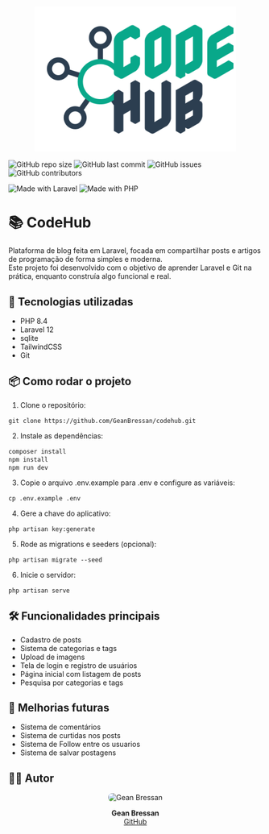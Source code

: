 <p align="center"><a href="https://codehub.geanbressan.com.br" target="_blank"><img src="./public/images/codehub-logo.png" width="400" alt="CodeHub Logo"></a></p>

![GitHub repo size](https://img.shields.io/github/repo-size/GeanBressan/codehub)
![GitHub last commit](https://img.shields.io/github/last-commit/GeanBressan/codehub)
![GitHub issues](https://img.shields.io/github/issues/GeanBressan/codehub)
![GitHub contributors](https://img.shields.io/github/contributors/GeanBressan/codehub)

![Made with Laravel](https://img.shields.io/badge/Made%20with-Laravel-red?style=for-the-badge&logo=laravel)
![Made with PHP](https://img.shields.io/badge/Made%20with-PHP-blue?style=for-the-badge&logo=php)

# 📚 CodeHub

Plataforma de blog feita em Laravel, focada em compartilhar posts e artigos de programação de forma simples e moderna.  
Este projeto foi desenvolvido com o objetivo de aprender Laravel e Git na prática, enquanto construía algo funcional e real.

## 🚀 Tecnologias utilizadas

* PHP 8.4
* Laravel 12
* sqlite
* TailwindCSS
* Git

## 📦 Como rodar o projeto

1. Clone o repositório:

```
git clone https://github.com/GeanBressan/codehub.git
```

2. Instale as dependências:

```
composer install
npm install
npm run dev
```

3. Copie o arquivo .env.example para .env e configure as variáveis:

```
cp .env.example .env
```

4. Gere a chave do aplicativo:

```
php artisan key:generate
```

5. Rode as migrations e seeders (opcional):

```
php artisan migrate --seed
```

6. Inicie o servidor:

```
php artisan serve
```

## 🛠 Funcionalidades principais

* Cadastro de posts
* Sistema de categorias e tags
* Upload de imagens
* Tela de login e registro de usuários
* Página inicial com listagem de posts
* Pesquisa por categorias e tags

## 🎯 Melhorias futuras

* Sistema de comentários
* Sistema de curtidas nos posts
* Sistema de Follow entre os usuarios
* Sistema de salvar postagens

## 👨‍💻 Autor

<p align="center">
  <img src="https://avatars.githubusercontent.com/u/53577897" width="100" height="100" style="border-radius: 8px;" alt="Gean Bressan"/>
</p>

<p align="center">
  <b>Gean Bressan</b><br>
  <a href="https://github.com/GeanBressan">GitHub</a>
</p>